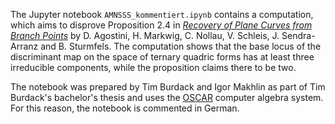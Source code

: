 The Jupyter notebook `AMNSSS_kommentiert.ipynb` contains a computation, which aims to disprove Proposition 2.4 in _<a href="https://doi.org/10.1007/s00454-023-00538-5">Recovery of Plane Curves from Branch Points</a>_ by D. Agostini, H. Markwig, C. Nollau, V. Schleis, J. Sendra-Arranz and B. Sturmfels. The computation shows that the base locus of the discriminant map on the space of ternary quadric forms has at least three irreducible components, while the proposition claims there to be two. 

The notebook was prepared by Tim Burdack and Igor Makhlin as part of Tim Burdack's bachelor's thesis and uses the <a href="https://www.oscar-system.org">OSCAR</a> computer algebra system. For this reason, the notebook is commented in German.
